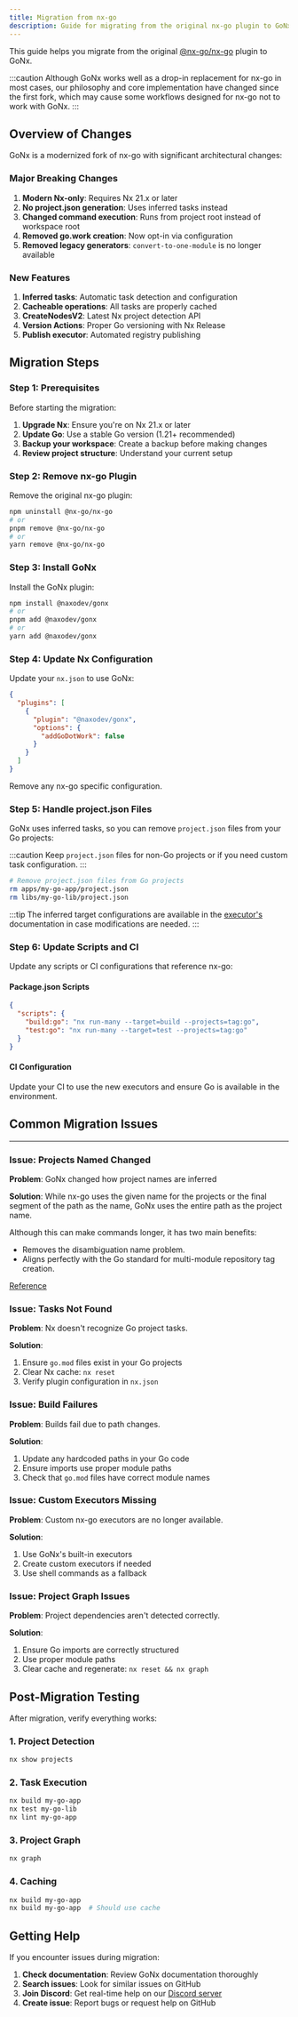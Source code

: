```yaml
---
title: Migration from nx-go
description: Guide for migrating from the original nx-go plugin to GoNx
---
```


This guide helps you migrate from the original [@nx-go/nx-go](https://github.com/nx-go/nx-go) plugin to GoNx.

:::caution
Although GoNx works well as a drop-in replacement for nx-go in most cases, our philosophy and core implementation have changed since the first fork, which may cause some workflows designed for nx-go not to work with GoNx.
:::

## Overview of Changes

GoNx is a modernized fork of nx-go with significant architectural changes:

### Major Breaking Changes

1. **Modern Nx-only**: Requires Nx 21.x or later
2. **No project.json generation**: Uses inferred tasks instead
3. **Changed command execution**: Runs from project root instead of workspace root
4. **Removed go.work creation**: Now opt-in via configuration
5. **Removed legacy generators**: `convert-to-one-module` is no longer available

### New Features

1. **Inferred tasks**: Automatic task detection and configuration
2. **Cacheable operations**: All tasks are properly cached
3. **CreateNodesV2**: Latest Nx project detection API
4. **Version Actions**: Proper Go versioning with Nx Release
5. **Publish executor**: Automated registry publishing

## Migration Steps

### Step 1: Prerequisites

Before starting the migration:

1. **Upgrade Nx**: Ensure you're on Nx 21.x or later
2. **Update Go**: Use a stable Go version (1.21+ recommended)
3. **Backup your workspace**: Create a backup before making changes
4. **Review project structure**: Understand your current setup

### Step 2: Remove nx-go Plugin

Remove the original nx-go plugin:

```bash
npm uninstall @nx-go/nx-go
# or
pnpm remove @nx-go/nx-go
# or
yarn remove @nx-go/nx-go
```

### Step 3: Install GoNx

Install the GoNx plugin:

```bash
npm install @naxodev/gonx
# or
pnpm add @naxodev/gonx
# or
yarn add @naxodev/gonx
```

### Step 4: Update Nx Configuration

Update your `nx.json` to use GoNx:

```json
{
  "plugins": [
    {
      "plugin": "@naxodev/gonx",
      "options": {
        "addGoDotWork": false
      }
    }
  ]
}
```

Remove any nx-go specific configuration.

### Step 5: Handle project.json Files

GoNx uses inferred tasks, so you can remove `project.json` files from your Go projects:

:::caution
Keep `project.json` files for non-Go projects or if you need custom task configuration.
:::

```bash
# Remove project.json files from Go projects
rm apps/my-go-app/project.json
rm libs/my-go-lib/project.json
```

:::tip
The inferred target configurations are available in the [executor's](/gonx/executors/generate) documentation in case modifications are needed.
:::

### Step 6: Update Scripts and CI

Update any scripts or CI configurations that reference nx-go:

#### Package.json Scripts

```json
{
  "scripts": {
    "build:go": "nx run-many --target=build --projects=tag:go",
    "test:go": "nx run-many --target=test --projects=tag:go"
  }
}
```

#### CI Configuration

Update your CI to use the new executors and ensure Go is available in the environment.

## Common Migration Issues

---

### Issue: Projects Named Changed

**Problem**: GoNx changed how project names are inferred

**Solution**:
While nx-go uses the given name for the projects or the final segment of the path as the name, GoNx uses the entire path as the project name.

Although this can make commands longer, it has two main benefits:

- Removes the disambiguation name problem.
- Aligns perfectly with the Go standard for multi-module repository tag creation.

[Reference](https://go.dev/doc/modules/managing-source)

### Issue: Tasks Not Found

**Problem**: Nx doesn't recognize Go project tasks.

**Solution**:

1. Ensure `go.mod` files exist in your Go projects
2. Clear Nx cache: `nx reset`
3. Verify plugin configuration in `nx.json`

### Issue: Build Failures

**Problem**: Builds fail due to path changes.

**Solution**:

1. Update any hardcoded paths in your Go code
2. Ensure imports use proper module paths
3. Check that `go.mod` files have correct module names

### Issue: Custom Executors Missing

**Problem**: Custom nx-go executors are no longer available.

**Solution**:

1. Use GoNx's built-in executors
2. Create custom executors if needed
3. Use shell commands as a fallback

### Issue: Project Graph Issues

**Problem**: Project dependencies aren't detected correctly.

**Solution**:

1. Ensure Go imports are correctly structured
2. Use proper module paths
3. Clear cache and regenerate: `nx reset && nx graph`

## Post-Migration Testing

After migration, verify everything works:

### 1. Project Detection

```bash
nx show projects
```

### 2. Task Execution

```bash
nx build my-go-app
nx test my-go-lib
nx lint my-go-app
```

### 3. Project Graph

```bash
nx graph
```

### 4. Caching

```bash
nx build my-go-app
nx build my-go-app  # Should use cache
```

## Getting Help

If you encounter issues during migration:

1. **Check documentation**: Review GoNx documentation thoroughly
2. **Search issues**: Look for similar issues on GitHub
3. **Join Discord**: Get real-time help on our [Discord server](https://discord.gg/zjDCGpKP2S)
4. **Create issue**: Report bugs or request help on GitHub
